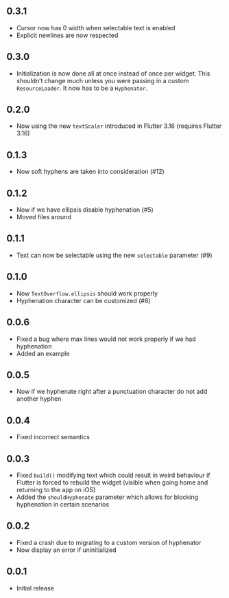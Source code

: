 ## 0.3.1

- Cursor now has 0 width when selectable text is enabled
- Explicit newlines are now respected

## 0.3.0

- Initialization is now done all at once instead of once per widget. This shouldn’t change much unless you were passing in a custom `ResourceLoader`. It now has to be a `Hyphenator`.

## 0.2.0

- Now using the new `textScaler` introduced in Flutter 3.16 (requires Flutter 3.16)

## 0.1.3

- Now soft hyphens are taken into consideration (#12)

## 0.1.2

- Now if we have ellipsis disable hyphenation (#5)
- Moved files around

## 0.1.1

- Text can now be selectable using the new `selectable` parameter (#9)

## 0.1.0

- Now `TextOverflow.ellipsis` should work properly
- Hyphenation character can be customized (#8)

## 0.0.6

- Fixed a bug where max lines would not work properly if we had hyphenation
- Added an example

## 0.0.5

- Now if we hyphenate right after a punctuation character do not add another hyphen

## 0.0.4

- Fixed incorrect semantics

## 0.0.3

- Fixed `build()` modifying text which could result in weird behaviour if Flutter is forced to rebuild the widget (visible when going home and returning to the app on iOS)
- Added the `shouldHyphenate` parameter which allows for blocking hyphenation in certain scenarios

## 0.0.2

- Fixed a crash due to migrating to a custom version of hyphenator
- Now display an error if uninitialized

## 0.0.1

- Initial release
